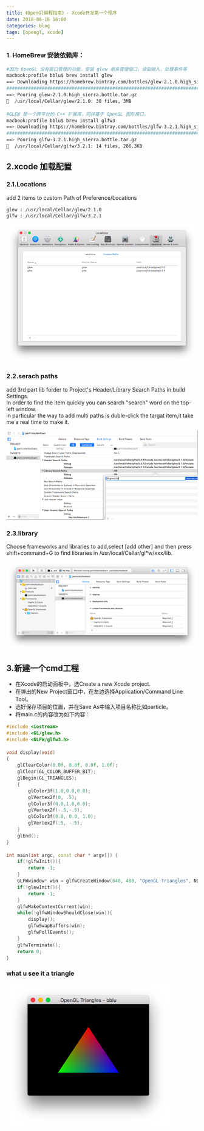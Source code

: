 ```yaml
---
title: 《OpenGl编程指南》- Xcode开发第一个程序
date: 2018-06-16 16:00
categories: blog
tags: [opengl, xcode]
---
```


### 1. HomeBrew 安装依赖库：

```sh
#因为 OpenGL 没有窗口管理的功能，安装 glew 用来管理窗口，读取输入，处理事件等
macbook:profile bblu$ brew install glew
==> Downloading https://homebrew.bintray.com/bottles/glew-2.1.0.high_sierra.bott
######################################################################## 100.0%
==> Pouring glew-2.1.0.high_sierra.bottle.tar.gz
🍺  /usr/local/Cellar/glew/2.1.0: 38 files, 3MB

#GLEW 是一个跨平台的 C++ 扩展库，同样基于 OpenGL 图形接口。
macbook:profile bblu$ brew install glfw3
==> Downloading https://homebrew.bintray.com/bottles/glfw-3.2.1.high_sierra.bott
######################################################################## 100.0%
==> Pouring glfw-3.2.1.high_sierra.bottle.tar.gz
🍺  /usr/local/Cellar/glfw/3.2.1: 14 files, 286.3KB
```

## 2.xcode 加载配置

### 2.1.Locations

add 2 items to custom Path of Preference/Locations

    glew : /usr/local/Cellar/glew/2.1.0
    glfw : /usr/local/Cellar/glfw/3.2.1

![loc](../assets/in-post/2018-06-16-glsl-xcode-loc.png)

### 2.2.serach paths
add 3rd part lib forder to Project's Header/Library Search Paths in build Settings.  
In order to find the item quickly you can search "search" word on the top-left window.  
in particular the way to add multi paths is duble-click the targat item,it take me a real time to make it.

![loc](../assets/in-post/2018-06-16-glsl-xcode-path.png)

### 2.3.library
Choose frameworks and libraries to add,select [add other] and then press shift+command+G to find libraries in /usr/local/Cellar/gl*w/xxx/lib.

![loc](../assets/in-post/2018-06-16-glsl-xcode-lib.png)

## 3.新建一个cmd工程

* 在Xcode的启动面板中，选Create a new Xcode project.
* 在弹出的New Project窗口中，在左边选择Application/Command Line Tool。
* 选好保存项目的位置，并在Save As中输入项目名称比如particle。
* 将main.c的内容改为如下内容：

```cpp
#include <iostream>
#include <GL/glew.h>
#include <GLFW/glfw3.h>

void display(void)
{
    glClearColor(0.0f, 0.0f, 0.0f, 1.0f);
    glClear(GL_COLOR_BUFFER_BIT);
    glBegin(GL_TRIANGLES);
    {
        glColor3f(1.0,0.0,0.0);
        glVertex2f(0, .5);
        glColor3f(0.0,1.0,0.0);
        glVertex2f(-.5,-.5);
        glColor3f(0.0, 0.0, 1.0);
        glVertex2f(.5, -.5);
    }
    glEnd();
}

int main(int argc, const char * argv[]) {
    if(!glfwInit()){
        return -1;
    }
    GLFWwindow* win = glfwCreateWindow(640, 480, "OpenGL Triangles", NULL, NULL);
    if(!glewInit()){
        return -1;
    }
    glfwMakeContextCurrent(win);
    while(!glfwWindowShouldClose(win)){
        display();
        glfwSwapBuffers(win);
        glfwPollEvents();
    }
    glfwTerminate();
    return 0;
}
```

### what u see it a triangle

![trianglse](../assets/in-post/2018-06-16-glsl-xcode-triangle.png)
